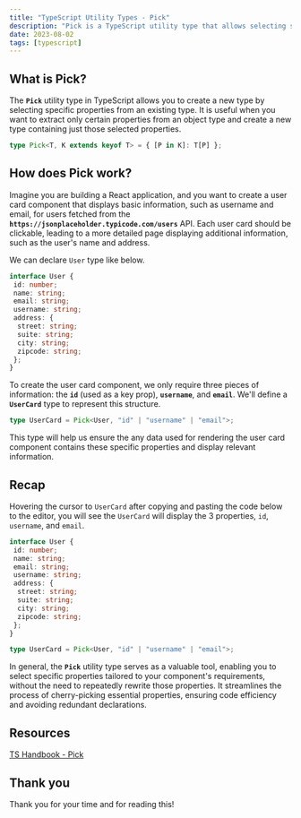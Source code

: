 ```yaml
---
title: "TypeScript Utility Types - Pick"
description: "Pick is a TypeScript utility type that allows selecting specific properties from an object type, simplifying type declarations."
date: 2023-08-02
tags: [typescript]
---
```


## What is Pick?

The **`Pick`** utility type in TypeScript allows you to create a new type by selecting specific properties from an existing type. It is useful when you want to extract only certain properties from an object type and create a new type containing just those selected properties.

```ts
type Pick<T, K extends keyof T> = { [P in K]: T[P] };
```

## How does Pick work?

Imagine you are building a React application, and you want to create a user card component that displays basic information, such as username and email, for users fetched from the **`https://jsonplaceholder.typicode.com/users`** API. Each user card should be clickable, leading to a more detailed page displaying additional information, such as the user's name and address.

We can declare `User` type like below.

```ts
interface User {
 id: number;
 name: string;
 email: string;
 username: string;
 address: {
  street: string;
  suite: string;
  city: string;
  zipcode: string;
 };
}
```

To create the user card component, we only require three pieces of information: the **`id`** (used as a key prop), **`username`**, and **`email`**. We'll define a **`UserCard`** type to represent this structure.

```ts
type UserCard = Pick<User, "id" | "username" | "email">;
```

This type will help us ensure the any data used for rendering the user card component contains these specific properties and display relevant information.

## Recap

Hovering the cursor to `UserCard` after copying and pasting the code below to the editor, you will see the `UserCard` will display the 3 properties, `id`, `username`, and `email`.

```ts
interface User {
 id: number;
 name: string;
 email: string;
 username: string;
 address: {
  street: string;
  suite: string;
  city: string;
  zipcode: string;
 };
}

type UserCard = Pick<User, "id" | "username" | "email">;
```

In general, the **`Pick`** utility type serves as a valuable tool, enabling you to select specific properties tailored to your component's requirements, without the need to repeatedly rewrite those properties. It streamlines the process of cherry-picking essential properties, ensuring code efficiency and avoiding redundant declarations.

## Resources

[TS Handbook - Pick](https://www.typescriptlang.org/docs/handbook/utility-types.html#picktype-keys)

## Thank you

Thank you for your time and for reading this!
